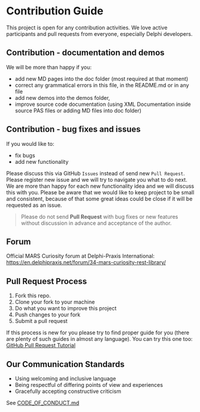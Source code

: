 # Contribution Guide

This project is open for any contribution activities. We love active participants and pull requests from everyone, especially Delphi developers. 

## Contribution - documentation and demos

We will be more than happy if you:
* add new MD pages into the doc folder (most required at that moment)
* correct any grammatical errors in this file, in the README.md or in any file
* add new demos into the demos folder, 
* improve source code documentation (using XML Documentation inside source PAS files or adding MD files into doc folder)

## Contribution - bug fixes and issues

If you would like to:
* fix bugs
* add new functionality

Please discuss this via GitHub `Issues` instead of send new `Pull Request`. Please register new issue and we will try to navigate you what to do next. We are more than happy for each new functionality idea and we will discuss this with you. Please be aware that we would like to keep project to be small and consistent, because of that some great ideas could be close if it will be requested as an issue.

> Please do not send **Pull Request** with bug fixes or new features without discussion in advance and acceptance of the author.

## Forum

Official MARS Curiosity forum at Delphi-Praxis International: https://en.delphipraxis.net/forum/34-mars-curiosity-rest-library/

## Pull Request Process

1. Fork this repo.
2. Clone your fork to your machine
3. Do what you want to improve this project
4. Push changes to your fork
5. Submit a pull request

If this process is new for you please try to find proper guide for you (there are plenty of such guides in almost any language). You can try this one too:
[GitHub Pull Request Tutorial](https://www.thinkful.com/learn/github-pull-request-tutorial/#Time-to-Submit-Your-First-PR)

## Our Communication Standards

* Using welcoming and inclusive language
* Being respectful of differing points of view and experiences
* Gracefully accepting constructive criticism

See [CODE_OF_CONDUCT.md](./docs/CODE_OF_CONDUCT.md)
